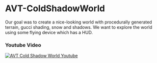 # AVT-ColdShadowWorld
Our goal was to create a nice-looking world with procedurally generated terrain, gucci shading, snow and shadows. We want to explore the world using some flying device which has a HUD.

### Youtube Video

[![AVT Cold Shadow World Youtube](https://img.youtube.com/vi/FXg2_lIbb60/0.jpg)](https://youtu.be/FXg2_lIbb60)
